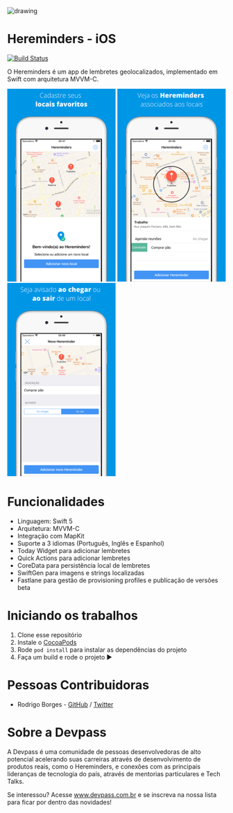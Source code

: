 <img src="https://user-images.githubusercontent.com/1377307/127034502-f9f94fee-5499-432a-979c-3284b3a70d0a.png" alt="drawing" width="150"/>

# Hereminders - iOS 

[![Build Status](https://app.bitrise.io/app/1c13876167cce2e7/status.svg?token=jpWnrQi9e9PDTkhjANWsBQ&branch=dev)](https://app.bitrise.io/app/1c13876167cce2e7)

O Hereminders é um app de lembretes geolocalizados, implementado em Swift com arquitetura MVVM-C.

<p float="left">
<img src="screenshots/screenshot_1.png" alt="drawing" width="250"/>
<img src="screenshots/screenshot_2.png" alt="drawing" width="250"/>
<img src="screenshots/screenshot_3.png" alt="drawing" width="250"/>
</p>

# Funcionalidades

- Linguagem: Swift 5
- Arquitetura: MVVM-C
- Integração com MapKit
- Suporte a 3 idiomas (Português, Inglês e Espanhol)
- Today Widget para adicionar lembretes
- Quick Actions para adicionar lembretes
- CoreData para persistência local de lembretes
- SwiftGen para imagens e strings localizadas
- Fastlane para gestão de provisioning profiles e publicação de versões beta

# Iniciando os trabalhos

1. Clone esse repositório 
2. Instale o [CocoaPods](https://guides.cocoapods.org/using/getting-started.html)
3. Rode `pod install` para instalar as dependências do projeto
4. Faça um build e rode o projeto ▶️

# Pessoas Contribuidoras

- Rodrigo Borges - [GitHub](https://github.com/rdgborges) / [Twitter](https://twitter.com/rdgborges)

# Sobre a Devpass

A Devpass é uma comunidade de pessoas desenvolvedoras de alto potencial acelerando suas carreiras através de desenvolvimento de produtos reais, como o Hereminders, e conexões com as principais lideranças de tecnologia do país, através de mentorias particulares e Tech Talks.

Se interessou? Acesse www.devpass.com.br e se inscreva na nossa lista para ficar por dentro das novidades!

